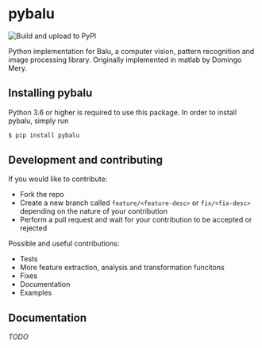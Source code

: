 # pybalu

![Build and upload to PyPI](https://github.com/mbucchi/pybalu/workflows/Build%20and%20upload%20to%20PyPI/badge.svg)

Python implementation for Balu, a computer vision, pattern recognition and image processing library. Originally implemented in matlab by Domingo Mery.

## Installing pybalu

Python 3.6 or higher is required to use this package. In order to install pybalu, simply run

```bash
$ pip install pybalu
```

## Development and contributing

If you would like to contribute:

- Fork the repo
- Create a new branch called `feature/<feature-desc>` or `fix/<fix-desc>` depending on the nature of your contribution
- Perform a pull request and wait for your contribution to be accepted or rejected

Possible and useful contributions:

- Tests
- More feature extraction, analysis and transformation funcitons
- Fixes
- Documentation
- Examples

## Documentation

_TODO_
